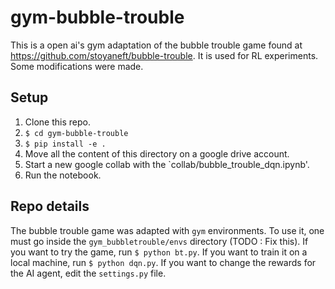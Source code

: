 # gym-bubble-trouble

This is a open ai's gym adaptation of the bubble trouble game found at https://github.com/stoyaneft/bubble-trouble. It is used for RL experiments. Some modifications were made.

## Setup
1. Clone this repo.
2. `$ cd gym-bubble-trouble`
3. `$ pip install -e .`
4. Move all the content of this directory on a google drive account.
5. Start a new google collab with the `collab/bubble_trouble_dqn.ipynb'.
6. Run the notebook. 

## Repo details
The bubble trouble game was adapted with `gym` environments. To use it, one must go inside the `gym_bubbletrouble/envs` directory (TODO : Fix this). If you want to try the game, run `$ python bt.py`. If you want to train it on a local machine, run `$ python dqn.py`. If you want to change the rewards for the AI agent, edit the `settings.py` file.
